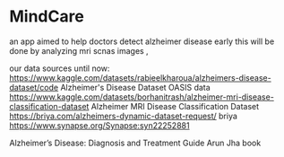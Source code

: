 # MindCare
an app aimed to help doctors detect alzheimer disease early
this will be done by analyzing mri scnas images , 

our data sources until now:
https://www.kaggle.com/datasets/rabieelkharoua/alzheimers-disease-dataset/code  Alzheimer's Disease Dataset 
 OASIS  data
https://www.kaggle.com/datasets/borhanitrash/alzheimer-mri-disease-classification-dataset Alzheimer MRI Disease Classification Dataset
https://briya.com/alzheimers-dynamic-dataset-request/  briya 
https://www.synapse.org/Synapse:syn22252881 


Alzheimer’s Disease: Diagnosis and Treatment Guide Arun Jha book
